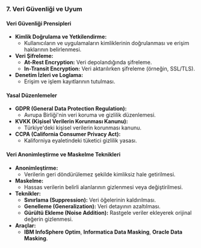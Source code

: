 ### **7. Veri Güvenliği ve Uyum**

#### **Veri Güvenliği Prensipleri**

- **Kimlik Doğrulama ve Yetkilendirme:**
    - Kullanıcıların ve uygulamaların kimliklerinin doğrulanması ve erişim haklarının belirlenmesi.
- **Veri Şifreleme:**
    - **At-Rest Encryption:** Veri depolandığında şifreleme.
    - **In-Transit Encryption:** Veri aktarılırken şifreleme (örneğin, SSL/TLS).
- **Denetim İzleri ve Loglama:**
    - Erişim ve işlem kayıtlarının tutulması.

#### **Yasal Düzenlemeler**

- **GDPR (General Data Protection Regulation):**
    - Avrupa Birliği'nin veri koruma ve gizlilik düzenlemesi.
- **KVKK (Kişisel Verilerin Korunması Kanunu):**
    - Türkiye'deki kişisel verilerin korunması kanunu.
- **CCPA (California Consumer Privacy Act):**
    - Kaliforniya eyaletindeki tüketici gizlilik yasası.

#### **Veri Anonimleştirme ve Maskelme Teknikleri**

- **Anonimleştirme:**
    - Verilerin geri döndürülemez şekilde kimliksiz hale getirilmesi.
- **Maskelme:**
    - Hassas verilerin belirli alanlarının gizlenmesi veya değiştirilmesi.
- **Teknikler:**
    - **Sınırlama (Suppression):** Veri öğelerinin kaldırılması.
    - **Genelleme (Generalization):** Veri detayının azaltılması.
    - **Gürültü Ekleme (Noise Addition):** Rastgele veriler ekleyerek orijinal değerin gizlenmesi.
- **Araçlar:**
    - **IBM InfoSphere Optim**, **Informatica Data Masking**, **Oracle Data Masking**.

